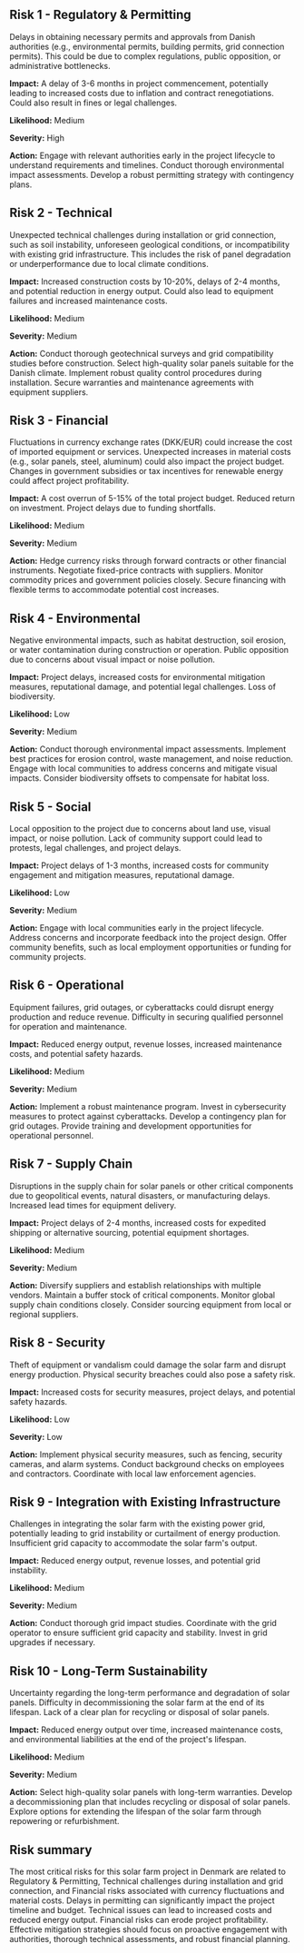 
## Risk 1 - Regulatory & Permitting
Delays in obtaining necessary permits and approvals from Danish authorities (e.g., environmental permits, building permits, grid connection permits). This could be due to complex regulations, public opposition, or administrative bottlenecks.

**Impact:** A delay of 3-6 months in project commencement, potentially leading to increased costs due to inflation and contract renegotiations. Could also result in fines or legal challenges.

**Likelihood:** Medium

**Severity:** High

**Action:** Engage with relevant authorities early in the project lifecycle to understand requirements and timelines. Conduct thorough environmental impact assessments. Develop a robust permitting strategy with contingency plans.

## Risk 2 - Technical
Unexpected technical challenges during installation or grid connection, such as soil instability, unforeseen geological conditions, or incompatibility with existing grid infrastructure. This includes the risk of panel degradation or underperformance due to local climate conditions.

**Impact:** Increased construction costs by 10-20%, delays of 2-4 months, and potential reduction in energy output. Could also lead to equipment failures and increased maintenance costs.

**Likelihood:** Medium

**Severity:** Medium

**Action:** Conduct thorough geotechnical surveys and grid compatibility studies before construction. Select high-quality solar panels suitable for the Danish climate. Implement robust quality control procedures during installation. Secure warranties and maintenance agreements with equipment suppliers.

## Risk 3 - Financial
Fluctuations in currency exchange rates (DKK/EUR) could increase the cost of imported equipment or services. Unexpected increases in material costs (e.g., solar panels, steel, aluminum) could also impact the project budget. Changes in government subsidies or tax incentives for renewable energy could affect project profitability.

**Impact:** A cost overrun of 5-15% of the total project budget. Reduced return on investment. Project delays due to funding shortfalls.

**Likelihood:** Medium

**Severity:** Medium

**Action:** Hedge currency risks through forward contracts or other financial instruments. Negotiate fixed-price contracts with suppliers. Monitor commodity prices and government policies closely. Secure financing with flexible terms to accommodate potential cost increases.

## Risk 4 - Environmental
Negative environmental impacts, such as habitat destruction, soil erosion, or water contamination during construction or operation. Public opposition due to concerns about visual impact or noise pollution.

**Impact:** Project delays, increased costs for environmental mitigation measures, reputational damage, and potential legal challenges. Loss of biodiversity.

**Likelihood:** Low

**Severity:** Medium

**Action:** Conduct thorough environmental impact assessments. Implement best practices for erosion control, waste management, and noise reduction. Engage with local communities to address concerns and mitigate visual impacts. Consider biodiversity offsets to compensate for habitat loss.

## Risk 5 - Social
Local opposition to the project due to concerns about land use, visual impact, or noise pollution. Lack of community support could lead to protests, legal challenges, and project delays.

**Impact:** Project delays of 1-3 months, increased costs for community engagement and mitigation measures, reputational damage.

**Likelihood:** Low

**Severity:** Medium

**Action:** Engage with local communities early in the project lifecycle. Address concerns and incorporate feedback into the project design. Offer community benefits, such as local employment opportunities or funding for community projects.

## Risk 6 - Operational
Equipment failures, grid outages, or cyberattacks could disrupt energy production and reduce revenue. Difficulty in securing qualified personnel for operation and maintenance.

**Impact:** Reduced energy output, revenue losses, increased maintenance costs, and potential safety hazards.

**Likelihood:** Medium

**Severity:** Medium

**Action:** Implement a robust maintenance program. Invest in cybersecurity measures to protect against cyberattacks. Develop a contingency plan for grid outages. Provide training and development opportunities for operational personnel.

## Risk 7 - Supply Chain
Disruptions in the supply chain for solar panels or other critical components due to geopolitical events, natural disasters, or manufacturing delays. Increased lead times for equipment delivery.

**Impact:** Project delays of 2-4 months, increased costs for expedited shipping or alternative sourcing, potential equipment shortages.

**Likelihood:** Medium

**Severity:** Medium

**Action:** Diversify suppliers and establish relationships with multiple vendors. Maintain a buffer stock of critical components. Monitor global supply chain conditions closely. Consider sourcing equipment from local or regional suppliers.

## Risk 8 - Security
Theft of equipment or vandalism could damage the solar farm and disrupt energy production. Physical security breaches could also pose a safety risk.

**Impact:** Increased costs for security measures, project delays, and potential safety hazards.

**Likelihood:** Low

**Severity:** Low

**Action:** Implement physical security measures, such as fencing, security cameras, and alarm systems. Conduct background checks on employees and contractors. Coordinate with local law enforcement agencies.

## Risk 9 - Integration with Existing Infrastructure
Challenges in integrating the solar farm with the existing power grid, potentially leading to grid instability or curtailment of energy production. Insufficient grid capacity to accommodate the solar farm's output.

**Impact:** Reduced energy output, revenue losses, and potential grid instability.

**Likelihood:** Medium

**Severity:** Medium

**Action:** Conduct thorough grid impact studies. Coordinate with the grid operator to ensure sufficient grid capacity and stability. Invest in grid upgrades if necessary.

## Risk 10 - Long-Term Sustainability
Uncertainty regarding the long-term performance and degradation of solar panels. Difficulty in decommissioning the solar farm at the end of its lifespan. Lack of a clear plan for recycling or disposal of solar panels.

**Impact:** Reduced energy output over time, increased maintenance costs, and environmental liabilities at the end of the project's lifespan.

**Likelihood:** Medium

**Severity:** Medium

**Action:** Select high-quality solar panels with long-term warranties. Develop a decommissioning plan that includes recycling or disposal of solar panels. Explore options for extending the lifespan of the solar farm through repowering or refurbishment.

## Risk summary
The most critical risks for this solar farm project in Denmark are related to Regulatory & Permitting, Technical challenges during installation and grid connection, and Financial risks associated with currency fluctuations and material costs. Delays in permitting can significantly impact the project timeline and budget. Technical issues can lead to increased costs and reduced energy output. Financial risks can erode project profitability. Effective mitigation strategies should focus on proactive engagement with authorities, thorough technical assessments, and robust financial planning.